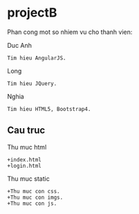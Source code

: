 # projectB

Phan cong mot so nhiem vu cho thanh vien:

Duc Anh

    Tim hieu AngularJS.

Long

    Tim hieu JQuery.

Nghia

    Tim hieu HTML5, Bootstrap4.

## Cau truc

Thu muc html

    +index.html
    +login.html

Thu muc static

    +Thu muc con css.
    +Thu muc con imgs.
    +Thu muc con js.